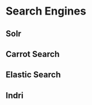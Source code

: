 Search Engines
==============

Solr
----

Carrot Search
-------------

Elastic Search
--------------

Indri
-----